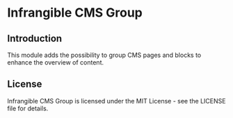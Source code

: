 # Infrangible CMS Group

## Introduction

This module adds the possibility to group CMS pages and blocks to enhance the overview of content.

## License

Infrangible CMS Group is licensed under the MIT License - see the LICENSE file for details.
